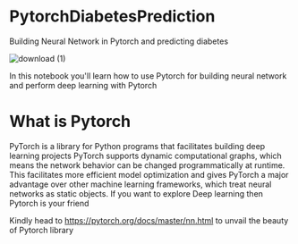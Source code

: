 # PytorchDiabetesPrediction
Building Neural Network in Pytorch and predicting diabetes

![download (1)](https://user-images.githubusercontent.com/66169287/92036925-99d16f80-ed8e-11ea-92f2-e5567a86af6b.jpg)

In this notebook you'll learn how to use Pytorch for building neural network and perform deep learning with Pytorch
# What is Pytorch

PyTorch is a library for Python programs that facilitates building deep learning projects
PyTorch supports dynamic computational graphs, which means the network behavior can be changed programmatically at runtime. This facilitates more efficient model optimization and gives PyTorch a major advantage over other machine learning frameworks, which treat neural networks as static objects.
If you want to explore Deep learning then Pytorch is your friend

Kindly head to https://pytorch.org/docs/master/nn.html to unvail the beauty of Pytorch library
